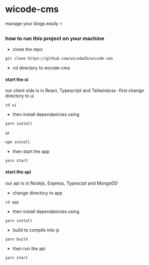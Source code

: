 # wicode-cms
manage your blogs easily ⚡

### how to run this project on your machine
- clone the repo
```
git clone https://github.com/wicodeZU/wicode-cms
```
- cd directory to wicode-cms

#### start the ui
our client side is in React, Typescript and Tailwindcss
-first change directory to ui
```
cd ui
```
- then install dependanicies using 
```
yarn install
```
or
```
npm install
```
- then start the app
```
yarn start
```

#### start the api
our api is in Nodejs, Express, Typescipt and MongoDD
- change directory to app
```
cd app
```
- then install dependanicies using 
```
yarn install
```
- build to compile into js
```
yarn build
```
- then run the api
```
yarn start
```


